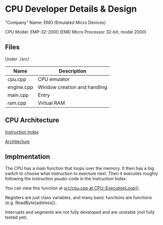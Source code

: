 # CPU Developer Details & Design

"Company" Name: EMD (Emulated Micro Devices)

CPU Model: EMP-32-2000 (EMD Micro Processor 32-bit, model 2000)

## Files

Under ./src/

| Name | Description |
|-|-|
| cpu.cpp | CPU emulator |
| engine.cpp | Window creation and handling |
| main.cpp | Entry |
| ram.cpp | Virtual RAM |

## CPU Architecture

[Instruction Index](InstructionIndex.md)

[Architecture](Architecture.md)

## Implmentation

The CPU has a main function that loops over the memory. It then has a big switch to choose what instruction to execture next. Then it executes roughly following the instruction psudo-code in the Instruction Index.

You can view this function at [src/cpu.cpp at CPU::ExecutionLoop()](./../src/cpu.cpp#L72).

Registers are just class variables, and many basic functions are functions (e.g. ReadByte(address)).

Interrupts and segments are not fully developed and are unstable (not fully tested yet).
